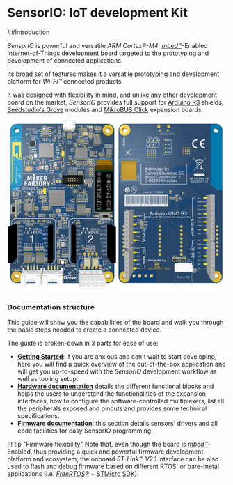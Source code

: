 # SensorIO: IoT development Kit

##Introduction

*SensorIO* is powerful and versatile *ARM Cortex&reg;-M4*, [*mbed&trade;*](https://www.mbed.com)-Enabled Internet-of-Things development board targeted to the prototyping and development of connected applications.



Its broad set of features makes it a versatile prototyping and development plaftorm for *Wi-Fi&trade;* connected products.

It was designed with flexibility in mind, and unlike any other development board on the market, *SensorIO* provides full support for [Arduino R3](https://store.arduino.cc/other-shields/shields) shields, [Seedstudio's Grove](https://www.seeedstudio.com/category/Grove-c-1003.html) modules and [MikroBUS Click](https://www.mikroe.com/click) expansion boards.


![Board Front-back](../../images/sensorio/SensorIO-Beta-frontBack.png)

### Documentation structure
This guide will show you the capabilities of the board and walk you through the basic steps needed to create a connected device.

The guide is broken-down in 3 parts for ease of use:

* [**Getting Started**](/development-boards/sensorio/getting-started): if you are anxious and can't wait to start developing, here you will find a quick overview of the out-of-the-box application and will get you up-to-speed with the *SensorIO* development workflow as well as tooling setup.
* [**Hardware documentation**](/development-boards/sensorio/hardware-overview) details the different functional blocks and helps the users to understand the functionalities of the expansion interfaces, how to configure the software-controlled multiplexers, list all the peripherals exposed and pinouts and provides some technical specifications.
* [**Firmware documentation**](/development-boards/sensorio/fw-overview): this section details sensors' drivers and all code facilities for easy SensorIO programming.


!!! tip "Firmware flexibility"
	Note that, even though the board is [*mbed&trade;*](https://www.mbed.com)-Enabled, thus providing a quick and powerful firmware development platform and ecosystem, the onboard *ST-Link&trade;-V2.1* interface can be also used to flash and debug firmware based on different RTOS' or bare-metal applications (i.e. [*FreeRTOS&reg;*](https://www.freertos.org/FreeRTOS-Plus/index.shtml) + [STMicro SDK](https://www.st.com/en/development-tools/stm32-software-development-tools.html)).


